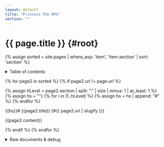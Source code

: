 ```yaml
---
layout: default
title: "Princess The RPG"
section: ""
---
```

# {{ page.title }} {#root}
{% assign sorted = site.pages | where_exp: 'item', 'item.section' | sort: 'section' %}

<details>
	<summary>Table of contents</summary>

	{% for page2 in sorted %}

	{% assign hLevel = page2.section | split: "." | size | minus: 1 | at_least: 1 %}
	{% assign hs = ""}
	{% for i in (2..hLevel) %}
		{% assign hs = hs | append: "  " %}
	{% endfor %}

	{{hs}}* {{page2.title}}](#{{ page2.url | slugify}})
	{% endfor %}
</details>

{% for page2 in sorted %}
{% if page2.url != page.url %}

{% assign hLevel = page2.section | split: "." | size | minus: 1 | at_least: 1 %}
{% assign hs = ""}
{% for i in (1..hLevel) %}
	{% assign hs = hs | append: "#" %}
{% endfor %}

{{hs}}# {{page2.title}} {#{{ page2.url | slugify }}}

{{page2.content}}

{% endif %}
{% endfor %}

<details>
	<summary>Raw documents & debug</summary>

	{% for page2 in sorted %}
	* [{{page2.section}}: {{page2.title}}]({{ page2.url }})
	{% endfor %}

</details>

